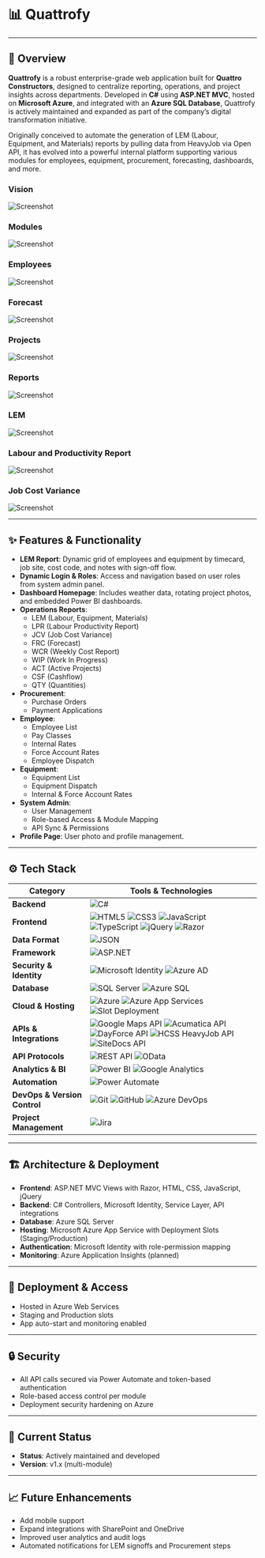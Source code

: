 # 📊 Quattrofy

---

## 🧭 Overview
**Quattrofy** is a robust enterprise-grade web application built for **Quattro Constructors**, designed to centralize reporting, operations, and project insights across departments. Developed in **C#** using **ASP.NET MVC**, hosted on **Microsoft Azure**, and integrated with an **Azure SQL Database**, Quattrofy is actively maintained and expanded as part of the company’s digital transformation initiative.

Originally conceived to automate the generation of LEM (Labour, Equipment, and Materials) reports by pulling data from HeavyJob via Open API, it has evolved into a powerful internal platform supporting various modules for employees, equipment, procurement, forecasting, dashboards, and more.

### Vision
![Screenshot](./assets/1.jpg)

### Modules
![Screenshot](./assets/2.jpg)

### Employees
![Screenshot](./assets/3.jpg)

### Forecast
![Screenshot](./assets/7.jpg)

### Projects
![Screenshot](./assets/11.jpg)

### Reports
![Screenshot](./assets/15.jpg)

### LEM
![Screenshot](./assets/16.jpg)

### Labour and Productivity Report
![Screenshot](./assets/18.jpg)

### Job Cost Variance
![Screenshot](./assets/20.jpg)

---

## ✨ Features & Functionality
- **LEM Report**: Dynamic grid of employees and equipment by timecard, job site, cost code, and notes with sign-off flow.
- **Dynamic Login & Roles**: Access and navigation based on user roles from system admin panel.
- **Dashboard Homepage**: Includes weather data, rotating project photos, and embedded Power BI dashboards.
- **Operations Reports**:
  - LEM (Labour, Equipment, Materials)
  - LPR (Labour Productivity Report)
  - JCV (Job Cost Variance)
  - FRC (Forecast)
  - WCR (Weekly Cost Report)
  - WIP (Work In Progress)
  - ACT (Active Projects)
  - CSF (Cashflow)
  - QTY (Quantities)
- **Procurement**:
  - Purchase Orders
  - Payment Applications
- **Employee**:
  - Employee List
  - Pay Classes
  - Internal Rates
  - Force Account Rates
  - Employee Dispatch
- **Equipment**:
  - Equipment List
  - Equipment Dispatch
  - Internal & Force Account Rates
- **System Admin**:
  - User Management
  - Role-based Access & Module Mapping
  - API Sync & Permissions
- **Profile Page**: User photo and profile management.

---

## ⚙️ Tech Stack
| **Category**             | **Tools & Technologies** |
|--------------------------|--------------------------|
| **Backend**              | ![C#](https://img.shields.io/badge/C%23-239120?logo=c-sharp&logoColor=white&style=for-the-badge) |
| **Frontend**             | ![HTML5](https://img.shields.io/badge/HTML5-E34F26?style=for-the-badge&logo=html5&logoColor=white) ![CSS3](https://img.shields.io/badge/CSS3-1572B6?style=for-the-badge&logo=css3&logoColor=white) ![JavaScript](https://img.shields.io/badge/JavaScript-F7DF1E?style=for-the-badge&logo=javascript&logoColor=black) ![TypeScript](https://img.shields.io/badge/TypeScript-3178C6?style=for-the-badge&logo=typescript&logoColor=white) ![jQuery](https://img.shields.io/badge/jQuery-0769AD?style=for-the-badge&logo=jquery&logoColor=white) ![Razor](https://img.shields.io/badge/Razor-512BD4?style=for-the-badge&logo=.net&logoColor=white) |
| **Data Format**          | ![JSON](https://img.shields.io/badge/JSON-000000?style=for-the-badge&logo=json&logoColor=white) |
| **Framework**            | ![ASP.NET](https://img.shields.io/badge/ASP.NET-512BD4?style=for-the-badge&logo=.net&logoColor=white) |
| **Security & Identity**  | ![Microsoft Identity](https://img.shields.io/badge/Microsoft%20Identity-00A4EF?logo=microsoft&logoColor=white&style=for-the-badge) ![Azure AD](https://img.shields.io/badge/Azure%20AD-0078D4?logo=azure-active-directory&logoColor=white&style=for-the-badge) |
| **Database**             | ![SQL Server](https://img.shields.io/badge/SQL_Server-CC2927?style=for-the-badge&logo=microsoftsqlserver&logoColor=white) ![Azure SQL](https://img.shields.io/badge/Azure%20SQL-0078D4?style=for-the-badge&logo=microsoftazure&logoColor=white) |
| **Cloud & Hosting**      | ![Azure](https://img.shields.io/badge/Microsoft_Azure-0078D4?style=for-the-badge&logo=microsoftazure&logoColor=white) ![Azure App Services](https://img.shields.io/badge/Azure_App_Services-0078D4?style=for-the-badge&logo=windows&logoColor=white) ![Slot Deployment](https://img.shields.io/badge/Azure_Slot_Deployment-0078D4?style=for-the-badge&logo=azuredevops&logoColor=white) |
| **APIs & Integrations**  | ![Google Maps API](https://img.shields.io/badge/Google%20Maps%20API-4285F4?style=for-the-badge&logo=googlemaps&logoColor=white) ![Acumatica API](https://img.shields.io/badge/Acumatica%20API-2D9CDB?style=for-the-badge&logo=data&logoColor=white) ![DayForce API](https://img.shields.io/badge/DayForce%20API-1E90FF?style=for-the-badge&logo=data&logoColor=white) ![HCSS HeavyJob API](https://img.shields.io/badge/HCSS%20HeavyJob%20API-FFA500?style=for-the-badge&logo=api&logoColor=white) ![SiteDocs API](https://img.shields.io/badge/SiteDocs%20API-4CAF50?style=for-the-badge&logo=api&logoColor=white) |
| **API Protocols**        | ![REST API](https://img.shields.io/badge/REST%20API-025669?style=for-the-badge&logo=api&logoColor=white) ![OData](https://img.shields.io/badge/OData-EE4C2C?style=for-the-badge&logo=odata&logoColor=white) |
| **Analytics & BI**       | ![Power BI](https://img.shields.io/badge/Power%20BI-F2C811?style=for-the-badge&logo=powerbi&logoColor=black) ![Google Analytics](https://img.shields.io/badge/Analytics-e37400?logo=googleanalytics&logoColor=white&style=for-the-badge) |
| **Automation**           | ![Power Automate](https://img.shields.io/badge/Power%20Automate-0066FF?style=for-the-badge&logo=powerautomate&logoColor=white) |
| **DevOps & Version Control** | ![Git](https://img.shields.io/badge/Git-F05032?style=for-the-badge&logo=git&logoColor=white) ![GitHub](https://img.shields.io/badge/GitHub-181717?style=for-the-badge&logo=github&logoColor=white) ![Azure DevOps](https://img.shields.io/badge/Azure_DevOps-0078D4?style=for-the-badge&logo=azuredevops&logoColor=white) |
| **Project Management**   | ![Jira](https://img.shields.io/badge/Jira-0052CC?style=for-the-badge&logo=jira&logoColor=white) |

---

## 🏗 Architecture & Deployment

- **Frontend**: ASP.NET MVC Views with Razor, HTML, CSS, JavaScript, jQuery
- **Backend**: C# Controllers, Microsoft Identity, Service Layer, API integrations
- **Database**: Azure SQL Server
- **Hosting**: Microsoft Azure App Service with Deployment Slots (Staging/Production)
- **Authentication**: Microsoft Identity with role-permission mapping
- **Monitoring**: Azure Application Insights (planned)

---

## 🚀 Deployment & Access

- Hosted in Azure Web Services
- Staging and Production slots
- App auto-start and monitoring enabled

---

## 🔒 Security

- All API calls secured via Power Automate and token-based authentication
- Role-based access control per module
- Deployment security hardening on Azure

---

## 📌 Current Status

- **Status**: Actively maintained and developed
- **Version**: v1.x (multi-module)

---

## 📈 Future Enhancements

- Add mobile support
- Expand integrations with SharePoint and OneDrive
- Improved user analytics and audit logs
- Automated notifications for LEM signoffs and Procurement steps

